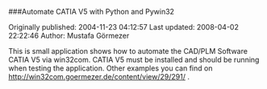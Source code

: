 ###Automate CATIA V5 with Python and Pywin32

Originally published: 2004-11-23 04:12:57
Last updated: 2008-04-02 22:22:46
Author: Mustafa Görmezer

This is small application shows how to automate the CAD/PLM Software CATIA V5 via win32com. CATIA V5 must be installed and should be running when testing the application. Other examples you can find on http://win32com.goermezer.de/content/view/29/291/ .
